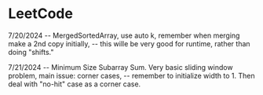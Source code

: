 # LeetCode
7/20/2024 -- MergedSortedArray, use auto k, remember when merging make a 2nd copy initially,
          -- this wille be very good for runtime, rather than doing "shifts."
          
7/21/2024 -- Minimum Size Subarray Sum. Very basic sliding window problem, main issue: corner cases,
          -- remember to initialize width to 1. Then deal with "no-hit" case as a corner case.
